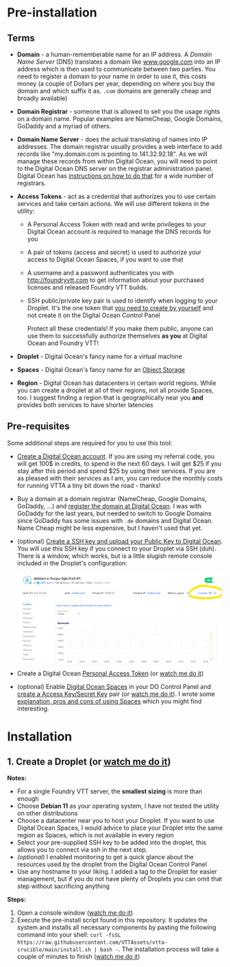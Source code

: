 # Pre-installation

## Terms

- **Domain** - a human-rememberable name for an IP address. A _Domain Name Server_ (DNS) translates a domain like www.google.com into an IP address which is then used to communicate between two parties. You need to register a domain to your name in order to use it, this costs money (a couple of Dollars per year, depending on where you buy the domain and which suffix it as. `.com` domains are generally cheap and broadly available)
- **Domain Registrar** - someone that is allowed to sell you the usage rights on a domain name. Popular examples are NameCheap, Google Domains, GoDaddy and a myriad of others.
- **Domain Name Server** - does the actual translating of names into IP addresses. The domain registrar usually provides a web interface to add records like "my.domain.com is pointing to 141.32.92.18". As we will manage these records from within Digital Ocean, you will need to point to the Digital Ocean DNS server on the registrar administration panel. Digital Ocean has [instructions on how to do that](https://www.digitalocean.com/community/tutorials/how-to-point-to-digitalocean-nameservers-from-common-domain-registrars) for a wide number of registrars.
- **Access Tokens** - act as a credential that authorizes you to use certain services and take certain actions. We will use different tokens in the utility:

  - A Personal Access Token with read and write privileges to your Digital Ocean account is required to manage the DNS records for you
  - A pair of tokens (access and secret) is used to authorize your access to Digital Ocean Spaces, if you want to use that
  - A username and a password authenticates you with http://foundryvtt.com to get information about your purchased licenses and released Foundry VTT builds.
  - SSH public/private key pair is used to identify when logging to your Droplet. It's the one token that [you need to create by yourself](https://docs.digitalocean.com/products/accounts/security/#ssh-keys) and not create it on the Digital Ocean Control Panel

    Protect all these credentials! If you make them public, anyone can use them to successfully authorize themselves **as you** at Digital Ocean and Foundry VTT!

- **Droplet** - Digital Ocean's fancy name for a virtual machine
- **Spaces** - Digital Ocean's fancy name for an [Object Storage](spaces-benefits.md)
- **Region** - Digital Ocean has datacenters in certain world regions. While you can create a droplet at all of their regions, not all provide Spaces, too. I suggest finding a region that is geographically near you **and** provides both services to have shorter latencies

## Pre-requisites

Some additional steps are required for you to use this tool:

- [Create a Digital Ocean account](https://m.do.co/c/ea9292afc8cc). If you are using my referral code, you will get 100$ in credits, to spend in the next 60 days. I will get $25 if you stay after this period and spend $25 by using their services. If you are as pleased with their services as I am, you can reduce the monthly costs for running VTTA a tiny bit down the road - thanks!
- Buy a domain at a domain registrar (NameCheap, Google Domains, GoDaddy, ...) and [register the domain at Digital Ocean](https://docs.digitalocean.com/products/networking/dns/how-to/add-domains/). I was with GoDaddy for the last years, but needed to switch to Google Domains since GoDaddy has some issues with `.de` domains and Digital Ocean. Name Cheap might be less expensive, but I haven't used that yet.
- (optional) [Create a SSH key and upload your Public Key to Digital Ocean](https://docs.digitalocean.com/products/droplets/how-to/add-ssh-keys/to-account/). You will use this SSH key if you connect to your Droplet via SSH (duh). There is a window, which works, but is a little slugish remote console included in the Droplet's configuration:

  ![Here it is!](img/console-button.png)

- Create a Digital Ocean [Personal Access Token](https://docs.digitalocean.com/reference/api/create-personal-access-token/) (or [watch me do it](img/create-personal-access-token.gif))
- (optional) Enable [Digital Ocean Spaces](https://www.digitalocean.com/producs/spaces) in your DO Control Panel and [create a Access Key/Secret Key](https://docs.digitalocean.com/products/spaces/how-to/manage-access/) pair (or [watch me do it](img/create-spaces-key.gif)). I wrote some [explanation, pros and cons of using Spaces](spaces-benefits.md) which you might find interesting.

# Installation

## 1. Create a Droplet (or [watch me do it](img/create-droplet.gif))

**Notes:**

- For a single Foundry VTT server, the **smallest sizing** is more than enough
- Choose **Debian 11** as your operating system, I have not tested the utility on other distributions
- Choose a datacenter near you to host your Droplet. If you want to use Digital Ocean Spaces, I would advice to place your Droplet into the same region as Spaces, which is not available in every region
- Select your pre-supplied SSH key to be added into the droplet, this allows you to connect via ssh in the next step.
- _(optional)_ I enabled monitoring to get a quick glance about the resources used by the droplet from the Digital Ocean Control Panel
- Use any hostname to your liking. I added a tag to the Droplet for easier management, but if you do not have plenty of Droplets you can omit that step without sacrificing anything

**Steps:**

1. Open a console window ([watch me do it](img/open-console.gif))
2. Execute the pre-install script found in this repository. It updates the system and installs all necessary components by pasting the following command into your shell: `curl -fsSL https://raw.githubusercontent.com/VTTAssets/vtta-crucible/main/install.sh | bash -`. The installation process will take a couple of minutes to finish ([watch me do it](img/install-requirements.gif))
